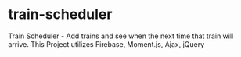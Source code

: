 # train-scheduler
Train Scheduler -  Add trains and see when the next time that train will arrive. This Project utilizes Firebase, Moment.js, Ajax, jQuery
